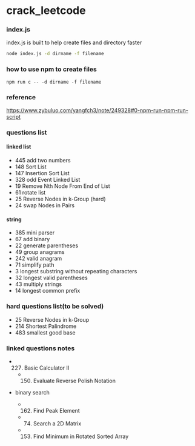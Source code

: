 # crack_leetcode

### index.js
index.js is built to help create files and directory faster
```bash
node index.js -d dirname -f filename
```
### how to use npm to create files
```
npm run c -- -d dirname -f filename
```

### reference
https://www.zybuluo.com/yangfch3/note/249328#0-npm-run-npm-run-script

### questions list

#### linked list
- 445 add two numbers
- 148 Sort List
- 147 Insertion Sort List
- 328 odd Event Linked List
- 19  Remove Nth Node From End of List
- 61  rotate list
- 25  Reverse Nodes in k-Group (hard)
- 24  swap Nodes in Pairs

#### string
- 385 mini parser
- 67  add binary
- 22  generate parentheses
- 49  group anagrams
- 242 valid anagram
- 71  simplify path
- 3   longest substring without repeating characters
- 32  longest valid parentheses
- 43  multiply strings
- 14  longest common prefix


### hard questions list(to be solved)
- 25 Reverse Nodes in k-Group
- 214 Shortest Palindrome
- 483 smallest good base

### linked questions notes
- 227. Basic Calculator II
  - 150. Evaluate Reverse Polish Notation

- binary search
  - 162. Find Peak Element
  - 74. Search a 2D Matrix
  - 153. Find Minimum in Rotated Sorted Array
